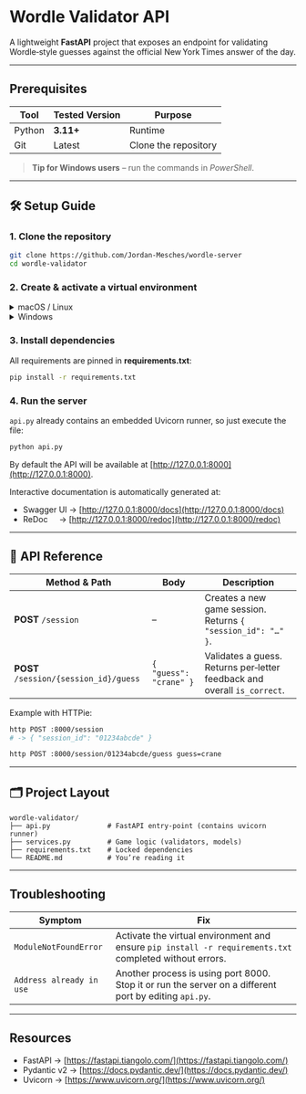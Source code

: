 # Wordle Validator API

A lightweight **FastAPI** project that exposes an endpoint for validating Wordle‑style guesses against the official New York Times answer of the day.

---

## Prerequisites

| Tool   | Tested Version | Purpose              |
| ------ | -------------- | -------------------- |
| Python | **3.11+**      | Runtime              |
| Git    | Latest         | Clone the repository |

> **Tip for Windows users** – run the commands in *PowerShell*.

---

## 🛠 Setup Guide

### 1. Clone the repository

```bash
git clone https://github.com/Jordan-Mesches/wordle-server
cd wordle-validator
```

### 2. Create & activate a virtual environment

<details>
<summary>macOS / Linux</summary>

```bash
python3 -m venv .venv
source .venv/bin/activate
```

</details>

<details>
<summary>Windows</summary>

```powershell
python -m venv .venv
.venv\Scripts\Activate.ps1
```

</details>

### 3. Install dependencies

All requirements are pinned in **requirements.txt**:

```bash
pip install -r requirements.txt
```

### 4. Run the server

`api.py` already contains an embedded Uvicorn runner, so just execute the file:

```bash
python api.py
```

By default the API will be available at [http://127.0.0.1:8000](http://127.0.0.1:8000).

Interactive documentation is automatically generated at:

* Swagger UI → [http://127.0.0.1:8000/docs](http://127.0.0.1:8000/docs)
* ReDoc     → [http://127.0.0.1:8000/redoc](http://127.0.0.1:8000/redoc)

---

## 📡 API Reference

| Method & Path                          | Body                   | Description                                                              |
| -------------------------------------- | ---------------------- | ------------------------------------------------------------------------ |
| **POST** `/session`                    | –                      | Creates a new game session. Returns `{ "session_id": "…" }`.             |
| **POST** `/session/{session_id}/guess` | `{ "guess": "crane" }` | Validates a guess. Returns per‑letter feedback and overall `is_correct`. |

Example with HTTPie:

```bash
http POST :8000/session
# -> { "session_id": "01234abcde" }

http POST :8000/session/01234abcde/guess guess=crane
```

---

## 🗂️ Project Layout

```
wordle-validator/
├── api.py              # FastAPI entry‑point (contains uvicorn runner)
├── services.py         # Game logic (validators, models)
├── requirements.txt    # Locked dependencies
└── README.md           # You’re reading it
```

---

## Troubleshooting

| Symptom                  | Fix                                                                                                     |
| ------------------------ | ------------------------------------------------------------------------------------------------------- |
| `ModuleNotFoundError`    | Activate the virtual environment and ensure `pip install -r requirements.txt` completed without errors. |
| `Address already in use` | Another process is using port 8000. Stop it or run the server on a different port by editing `api.py`.  |

---

## Resources

* FastAPI → [https://fastapi.tiangolo.com/](https://fastapi.tiangolo.com/)
* Pydantic v2 → [https://docs.pydantic.dev/](https://docs.pydantic.dev/)
* Uvicorn → [https://www.uvicorn.org/](https://www.uvicorn.org/)
